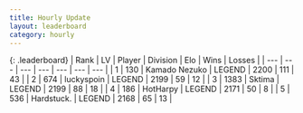 ```yaml
---
title: Hourly Update
layout: leaderboard
category: hourly
---
```


{: .leaderboard}
| Rank | LV | Player | Division | Elo | Wins | Losses |
| --- | --- | --- | --- | --- | --- | --- |
| <span data-change="2">1</span> | 130 | <span title="ID: 665001">Kamado Nezuko</span> | LEGEND | <span data-change="11">2200</span> | <span data-change="2">111</span> | <span data-change="0">43</span> |
| <span data-change="-1">2</span> | 674 | <span title="ID: 512212">luckyspoin</span> | LEGEND | <span data-change="0">2199</span> | <span data-change="0">59</span> | <span data-change="0">12</span> |
| <span data-change="-1">3</span> | 1383 | <span title="ID: 353063">Sktima</span> | LEGEND | <span data-change="0">2199</span> | <span data-change="0">88</span> | <span data-change="0">18</span> |
| <span data-change="0">4</span> | 186 | <span title="ID: 623829">HotHarpy</span> | LEGEND | <span data-change="0">2171</span> | <span data-change="2">50</span> | <span data-change="1">8</span> |
| <span data-change="0">5</span> | 536 | <span title="ID: 289238">Hardstuck.</span> | LEGEND | <span data-change="0">2168</span> | <span data-change="0">65</span> | <span data-change="0">13</span> |